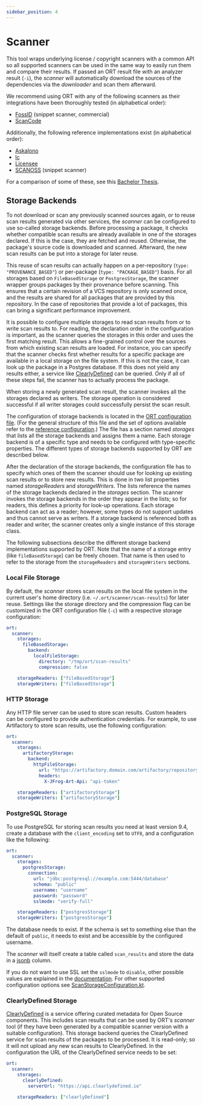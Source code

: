 ```yaml
---
sidebar_position: 4
---
```


# Scanner

This tool wraps underlying license / copyright scanners with a common API so all supported scanners can be used in the same way to easily run them and compare their results.
If passed an ORT result file with an analyzer result (`-i`), the *scanner* will automatically download the sources of the dependencies via the *downloader* and scan them afterward.

We recommend using ORT with any of the following scanners as their integrations have been thoroughly tested (in alphabetical order):

* [FossID](https://fossid.com/) (snippet scanner, commercial)
* [ScanCode](https://github.com/aboutcode-org/scancode-toolkit)

Additionally, the following reference implementations exist (in alphabetical order):

* [Askalono](https://github.com/jpeddicord/askalono)
* [lc](https://github.com/boyter/lc)
* [Licensee](https://github.com/licensee/licensee)
* [SCANOSS](https://www.scanoss.com/) (snippet scanner)

For a comparison of some of these, see this [Bachelor Thesis](https://osr.cs.fau.de/2019/08/07/final-thesis-a-comparison-study-of-open-source-license-crawler/).

## Storage Backends

To not download or scan any previously scanned sources again, or to reuse scan results generated via other services, the *scanner* can be configured to use so-called storage backends.
Before processing a package, it checks whether compatible scan results are already available in one of the storages declared.
If this is the case, they are fetched and reused.
Otherwise, the package's source code is downloaded and scanned.
Afterward, the new scan results can be put into a storage for later reuse.

This reuse of scan results can actually happen on a per-repository (`type: "PROVENANCE_BASED"`) or per-package (`type: "PACKAGE_BASED"`) basis.
For all storages based on `FileBasedStorage` or `PostgresStorage`, the scanner wrapper groups packages by their provenance before scanning.
This ensures that a certain revision of a VCS repository is only scanned once, and the results are shared for all packages that are provided by this repository.
In the case of repositories that provide a lot of packages, this can bring a significant performance improvement.

It is possible to configure multiple storages to read scan results from or to write scan results to.
For reading, the declaration order in the configuration is important, as the scanner queries the storages in this order and uses the first matching result.
This allows a fine-grained control over the sources from which existing scan results are loaded.
For instance, you can specify that the scanner checks first whether results for a specific package are available in a local storage on the file system.
If this is not the case, it can look up the package in a Postgres database.
If this does not yield any results either, a service like [ClearlyDefined](https://clearlydefined.io) can be queried.
Only if all of these steps fail, the scanner has to actually process the package.

When storing a newly generated scan result, the scanner invokes all the storages declared as writers.
The storage operation is considered successful if all writer storages could successfully persist the scan result.

The configuration of storage backends is located in the [ORT configuration file](../getting-started/usage.md#ort-configuration-file).
(For the general structure of this file and the set of options available refer to the [reference configuration](https://github.com/oss-review-toolkit/ort/blob/main/model/src/main/resources/reference.yml).)
The file has a section named *storages* that lists all the storage backends and assigns them a name.
Each storage backend is of a specific type and needs to be configured with type-specific properties.
The different types of storage backends supported by ORT are described below.

After the declaration of the storage backends, the configuration file has to specify which ones of them the scanner should use for looking up existing scan results or to store new results.
This is done in two list properties named *storageReaders* and *storageWriters*.
The lists reference the names of the storage backends declared in the *storages* section.
The scanner invokes the storage backends in the order they appear in the lists; so for readers, this defines a priority for look-up operations.
Each storage backend can act as a reader; however, some types do not support updates and thus cannot serve as writers.
If a storage backend is referenced both as reader and writer, the scanner creates only a single instance of this storage class.

The following subsections describe the different storage backend implementations supported by ORT.
Note that the name of a storage entry (like `fileBasedStorage`) can be freely chosen.
That name is then used to refer to the storage from the `storageReaders` and `storageWriters` sections.

### Local File Storage

By default, the *scanner* stores scan results on the local file system in the current user's home directory (i.e. `~/.ort/scanner/scan-results`) for later reuse.
Settings like the storage directory and the compression flag can be customized in the ORT configuration file (`-c`) with a respective storage configuration:

```yaml
ort:
  scanner:
    storages:
      fileBasedStorage:
        backend:
          localFileStorage:
            directory: "/tmp/ort/scan-results"
            compression: false

    storageReaders: ["fileBasedStorage"]
    storageWriters: ["fileBasedStorage"]
```

### HTTP Storage

Any HTTP file server can be used to store scan results.
Custom headers can be configured to provide authentication credentials.
For example, to use Artifactory to store scan results, use the following configuration:

```yaml
ort:
  scanner:
    storages:
      artifactoryStorage:
        backend:
          httpFileStorage:
            url: "https://artifactory.domain.com/artifactory/repository/scan-results"
            headers:
              X-JFrog-Art-Api: "api-token"

    storageReaders: ["artifactoryStorage"]
    storageWriters: ["artifactoryStorage"]
```

### PostgreSQL Storage

To use PostgreSQL for storing scan results you need at least version 9.4, create a database with the `client_encoding` set to `UTF8`, and a configuration like the following:

```yaml
ort:
  scanner:
    storages:
      postgresStorage:
        connection:
          url: "jdbc:postgresql://example.com:5444/database"
          schema: "public"
          username: "username"
          password: "password"
          sslmode: "verify-full"

    storageReaders: ["postgresStorage"]
    storageWriters: ["postgresStorage"]
```

The database needs to exist.
If the schema is set to something else than the default of `public`, it needs to exist and be accessible by the configured username.

The *scanner* will itself create a table called `scan_results` and store the data in a [jsonb](https://www.postgresql.org/docs/current/datatype-json.html) column.

If you do not want to use SSL set the `sslmode` to `disable`, other possible values are explained in the [documentation](https://jdbc.postgresql.org/documentation/ssl/#configuring-the-client).
For other supported configuration options see [ScanStorageConfiguration.kt](https://github.com/oss-review-toolkit/ort/blob/main/model/src/main/kotlin/config/ScanStorageConfiguration.kt).

### ClearlyDefined Storage

[ClearlyDefined](https://clearlydefined.io) is a service offering curated metadata for Open Source components.
This includes scan results that can be used by ORT's *scanner* tool (if they have been generated by a compatible scanner version with a suitable configuration).
This storage backend queries the ClearlyDefined service for scan results of the packages to be processed.
It is read-only; so it will not upload any new scan results to ClearlyDefined.
In the configuration the URL of the ClearlyDefined service needs to be set:

```yaml
ort:
  scanner:
    storages:
      clearlyDefined:
        serverUrl: "https://api.clearlydefined.io"

    storageReaders: ["clearlyDefined"]
```
